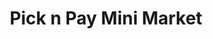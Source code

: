 ---
title: "Pick n Pay Mini Market"
url: /kempton-park/pick-n-pay-mini-market/
shop: supermarket
---